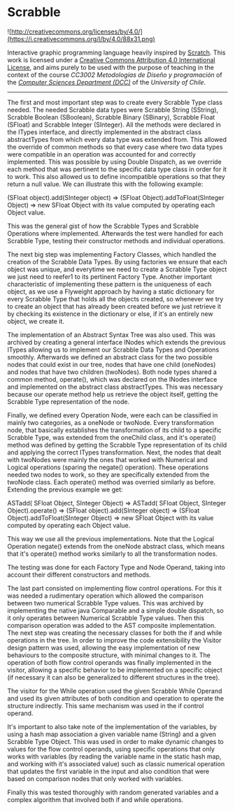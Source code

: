 # Scrabble

![http://creativecommons.org/licenses/by/4.0/](https://i.creativecommons.org/l/by/4.0/88x31.png)

Interactive graphic programming language heavily inspired by 
[Scratch](https://scratch.mit.edu).
This work is licensed under a
[Creative Commons Attribution 4.0 International License](http://creativecommons.org/licenses/by/4.0/), 
and aims purely to be used with the purpose of teaching in the context of the course 
_CC3002 Metodologías de Diseño y programación_ of the 
[_Computer Sciences Department (DCC)_](https://www.dcc.uchile.cl) of the 
_University of Chile_.

---

The first and most important step was to create every Scrabble Type class needed. The needed Scrabble data types were 
Scrabble String (SString), Scrabble Boolean (SBoolean), Scrabble Binary (SBinary), Scrabble Float (SFloat) and 
Scrabble Integer (SInteger). All the methods were declared in the ITypes interface, and directly implemented in the 
abstract class abstractTypes from which every data type was extended from. This allowed the override of common methods
so that every case where two data types were compatible in an operation was accounted for and correctly implemented. 
This was possible by using Double Dispatch, as we override each method that was pertinent to the specific data type 
class in order for it to work. This also allowed us to define incompatible operations so that they return a null value.
We can illustrate this with the following example:

(SFloat object).add(SInteger object) => (SFloat Object).addToFloat(SInteger Object)
=> new SFloat Object with its value computed by operating each Object value.

This was the general gist of how the Scrabble Types and Scrabble Operations where implemented. Afterwards 
the test were handled for each Scrabble Type, testing their constructor methods and individual operations.

The next big step was implementing Factory Classes, which handled the creation of the Scrabble Data Types. By using 
factories we ensure that each object was unique, and everytime we need to create a Scrabble Type object we just need 
to reefer1 to its pertinent Factory Type. Another important characteristic of implementing these pattern is the uniqueness
of each object, as we use a Flyweight approach by having a static dictionary for every Scrabble Type that holds all the 
objects created, so whenever we try to create an object that has already been created before we just retrieve it by 
checking its existence in the dictionary or else, if it's an entirely new object, we create it.

The implementation of an Abstract Syntax Tree was also used. This was archived by creating a general interface INodes
which extends the previous ITypes allowing us to implement our Scrabble Data Types and Operations smoothly. Afterwards 
we defined an abstract class for the two possible nodes that could exist in our tree, nodes that have one child 
(oneNodes) and nodes that have two children (twoNodes). Both node types shared a common method, operate(), which was
declared on the INodes interface and implemented on the abstract class abstractTypes. This was necessary because our
operate method help us retrieve the object itself, getting the Scrabble Type representation of the node.

Finally, we defined every Operation Node, were each can be classified in mainly two categories, as a oneNode or twoNode.
Every transformation node, that basically establishes the transformation of its child to a specific Scrabble Type, was
extended from the oneChild class, and it's operate() method was defined by getting the Scrabble Type representation of 
its child and applying the correct ITypes transformation. Next, the nodes that dealt with twoNodes were mainly the ones 
that worked with Numerical and Logical operations (sparing the negate() operation). These operations needed two nodes to
work, so they are specifically extended from the twoNode class. Each operate() method was overried similarly as
before. Extending the previous example we get:

ASTadd( SFloat Object, SInteger Object) => ASTadd( SFloat Object, SInteger Object).operate() => (SFloat object).add(SInteger object) => (SFloat Object).addToFloat(SInteger Object)
=> new SFloat Object with its value computed by operating each Object value.

This way we use all the previous implementations. Note that the Logical Operation negate() extends from the 
oneNode abstract class, which means that it's operate() method works similarly to all the transformation nodes.

The testing was done for each Factory Type and Node Operand, taking into account their different constructors and methods.

The last part consisted on implementing flow control operations. For this it was needed a rudimentary operation which 
allowed the comparison between two numerical Scrabble Type values. This was archived by implementing the native java
Comparable and a simple double dispatch, so it only operates between Numerical Scrabble Type values. Then this 
comparison operation was added to the AST composite implementation. The next step was creating the necessary classes for 
both the if and while operations in the tree. In order to improve the code extensibility the Visitor design pattern was used,
allowing the easy implementation of new behaviours to the composite structure, with minimal changes to it. The operation of both
flow control operands was finally implemented in the visitor, allowing a specific behavior to be implemented on a specific 
object (if necessary it can also be generalized to different structures in the tree).

The visitor for the While operation used the given Scrabble While Operand and used its given attributes of both condition and
operation to operate the structure indirectly. This same mechanism was used in the if control operand.

It's important to also take note of the implementation of the variables, by using a hash map association a given variable 
name (String) and a given Scrabble Type Object. This was used in order to make dynamic changes to values for the flow control
operands, using specific operations that only works with variables (by reading the variable name in the static hash map, and working
with it's associated value) such as classic numerical operation that updates the first variable in the input and also condition
that were based on comparison nodes that only worked with variables.

Finally this was tested thoroughly with random generated variables and a complex algorithm that involved both if and while operations.

